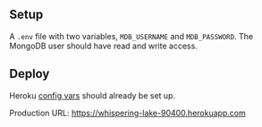 ## Setup

A `.env` file with two variables, `MDB_USERNAME` and `MDB_PASSWORD`. The MongoDB user should have read and write access.

## Deploy

Heroku [config vars](https://devcenter.heroku.com/articles/config-vars) should already be set up.

Production URL: https://whispering-lake-90400.herokuapp.com

